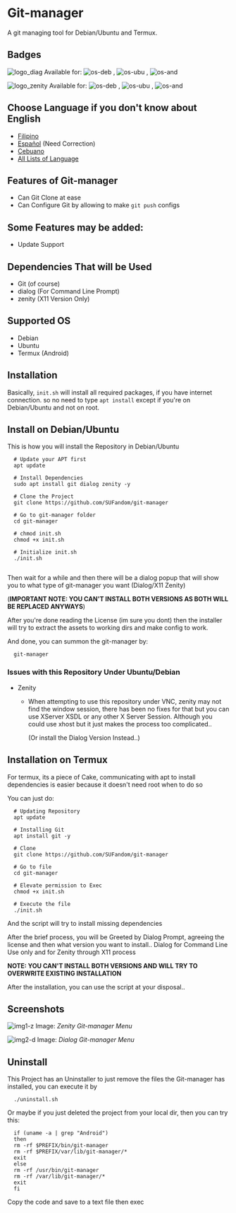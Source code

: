 # Git-manager

A git managing tool for Debian/Ubuntu and Termux.

## Badges

![logo_diag](https://img.shields.io/badge/Dialog-Beta--0.3.1a-blue?style=flat-square&logo=gnubash) Available for: ![os-deb](https://img.shields.io/badge/-Debian-red?style=flat-square&logo=debian) , ![os-ubu](https://img.shields.io/badge/-Ubuntu-orange?style=flat-square&logo=ubuntu) , ![os-and](https://img.shields.io/badge/-Android-yellowgreen?style=flat-square&logo=android)

![logo_zenity](https://img.shields.io/badge/Zenity-Beta--0.1-green?style=flat-square&logo=gnubash) Available for: ![os-deb](https://img.shields.io/badge/-Debian-red?style=flat-square&logo=debian) , ![os-ubu](https://img.shields.io/badge/-Ubuntu-orange?style=flat-square&logo=ubuntu) , ![os-and](https://img.shields.io/badge/-Android-yellowgreen?style=flat-square&logo=android)

## Choose Language if you don't know about English

- [Filipino](README_lang/README_fil-ph.md)
- [Español](README_lang/README_es-spn.md) (Need Correction)
- [Cebuano](README_lang/README_ceb-ph.md)
- [All Lists of Language](README/_lang/README_language-list.md)

## Features of Git-manager

- Can Git Clone at ease
- Can Configure Git by allowing to make `git push` configs

## Some Features may be added:

- Update Support

## Dependencies That will be Used

- Git (of course)
- dialog (For Command Line Prompt)
- zenity (X11 Version Only)

## Supported OS

- Debian
- Ubuntu
- Termux (Android)

## Installation

Basically, `init.sh` will install all required packages, if you have internet connection. so no need to type `apt install` except if you're on Debian/Ubuntu and not on root.

## Install on Debian/Ubuntu

This is how you will install the Repository in Debian/Ubuntu

```
  # Update your APT first
  apt update
  
  # Install Dependencies 
  sudo apt install git dialog zenity -y 
  
  # Clone the Project
  git clone https://github.com/SUFandom/git-manager
  
  # Go to git-manager folder
  cd git-manager
  
  # chmod init.sh 
  chmod +x init.sh 
  
  # Initialize init.sh 
  ./init.sh 
  
```

Then wait for a while and then there will be a dialog popup that will show you to what type of git-manager you want (Dialog/X11 Zenity)

(**IMPORTANT NOTE: YOU CAN'T INSTALL BOTH VERSIONS AS BOTH WILL BE REPLACED ANYWAYS**)

After you're done reading the License (im sure you dont) then the installer will try to extract the assets to working dirs and make config to work.

And done, you can summon the git-manager by:

```
  git-manager
```

### Issues with this Repository Under Ubuntu/Debian

- Zenity
    - When attempting to use this repository under VNC, zenity may not find the window session, there has been no fixes for that but you can use XServer XSDL or any other X Server Session. Although you could use xhost but it just makes the process too complicated.. 
    
      (Or install the Dialog Version Instead..)


## Installation on Termux 

For termux, its a piece of Cake, communicating with apt to install dependencies is easier because it doesn't need root when to do so

You can just do:

```
  # Updating Repository
  apt update
  
  # Installing Git
  apt install git -y
  
  # Clone
  git clone https://github.com/SUFandom/git-manager
  
  # Go to file
  cd git-manager
  
  # Elevate permission to Exec
  chmod +x init.sh 
  
  # Execute the file
  ./init.sh
```

And the script will try to install missing dependencies

After the brief process, you will be Greeted by Dialog Prompt, agreeing the license and then what version you want to install.. Dialog for Command Line Use only and for Zenity through X11 process

**NOTE: YOU CAN'T INSTALL BOTH VERSIONS AND WILL TRY TO OVERWRITE EXISTING INSTALLATION**

After the installation, you can use the script at your disposal..

## Screenshots

![img1-z](README_asset/zenity-menu.jpg)
 Image:  *Zenity Git-manager Menu*
 
 
![img2-d](README_asset/dialog-menu.jpg)
Image: *Dialog Git-manager Menu*


## Uninstall

This Project has an Uninstaller to just remove the files the Git-manager has installed, you can execute it by

```
  ./uninstall.sh 
```

Or maybe if you just deleted the project from your local dir, then you can try this:

```
  if (uname -a | grep "Android")
  then 
  rm -rf $PREFIX/bin/git-manager
  rm -rf $PREFIX/var/lib/git-manager/*
  exit
  else
  rm -rf /usr/bin/git-manager
  rm -rf /var/lib/git-manager/*
  exit
  fi
```

Copy the code and save to a text file then exec
